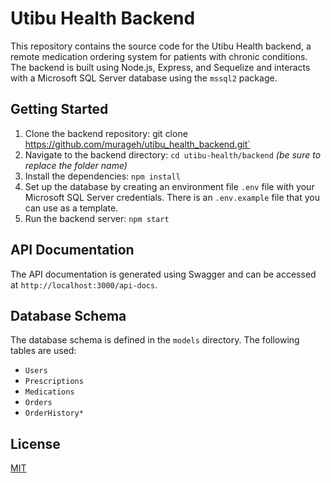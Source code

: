 Utibu Health Backend
====================

This repository contains the source code for the Utibu Health backend, a remote medication ordering system for patients
with chronic conditions. The backend is built using Node.js, Express, and Sequelize and interacts with a Microsoft SQL
Server database using the `mssql2` package.

Getting Started
---------------

1. Clone the backend repository: git clone https://github.com/murageh/utibu_health_backend.git`
2. Navigate to the backend directory: `cd utibu-health/backend` _(be sure to replace the folder
   name)_
3. Install the dependencies: `npm install`
4. Set up the database by creating an environment file `.env` file with your Microsoft SQL Server
   credentials. There is an `.env.example` file that you can use as a template.
5. Run the backend server: `npm start`

API Documentation
-----------------

The API documentation is generated using Swagger and can be accessed at `http://localhost:3000/api-docs`.

Database Schema
---------------

The database schema is defined in the `models` directory. The following tables are used:

- `Users`
- `Prescriptions`
- `Medications`
- `Orders`
- `OrderHistory*`

License
-------

[MIT](https://choosealicense.com/licenses/mit/)